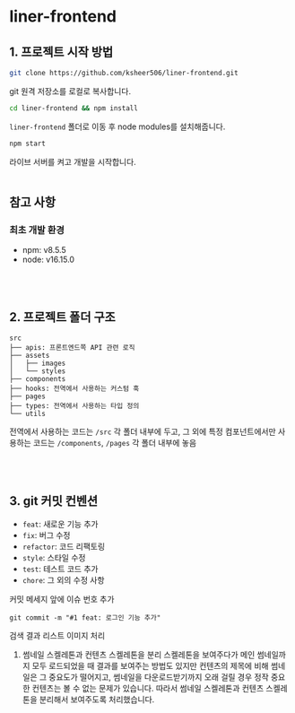 # liner-frontend

## 1. 프로젝트 시작 방법
```bash
git clone https://github.com/ksheer506/liner-frontend.git
```
git 원격 저장소를 로컬로 복사합니다.

```bash
cd liner-frontend && npm install
```
`liner-frontend` 폴더로 이동 후 node modules를 설치해줍니다.
```bash
npm start
```
라이브 서버를 켜고 개발을 시작합니다.  
<br/>
## 참고 사항
### 최초 개발 환경
- npm: v8.5.5
- node: v16.15.0

<br/><br/>
## 2. 프로젝트 폴더 구조
```
src
├── apis: 프론트엔드쪽 API 관련 로직
├── assets
│   ├── images
│   └── styles
├── components
├── hooks: 전역에서 사용하는 커스텀 훅
├── pages
├── types: 전역에서 사용하는 타입 정의
└── utils
```
전역에서 사용하는 코드는 `/src` 각 폴더 내부에 두고, 그 외에 특정 컴포넌트에서만 사용하는 코드는 `/components`, `/pages` 각 폴더 내부에 놓음

<br/><br/>
## 3. git 커밋 컨벤션
- `feat`: 새로운 기능 추가
- `fix`: 버그 수정
- `refactor`: 코드 리팩토링
- `style`: 스타일 수정
- `test`: 테스트 코드 추가
- `chore`: 그 외의 수정 사항

커밋 메세지 앞에 이슈 번호 추가
```
git commit -m "#1 feat: 로그인 기능 추가"
```


검색 결과 리스트 이미지 처리
1. 썸네일 스켈레톤과 컨텐츠 스켈레톤을 분리
스켈레톤을 보여주다가 메인 썸네일까지 모두 로드되었을 때 결과를 보여주는 방법도 있지만 컨텐츠의 제목에 비해 썸네일은 그 중요도가 떨어지고, 썸네일을 다운로드받기까지 오래 걸릴 경우 정작 중요한 컨텐츠는 볼 수 없는 문제가 있습니다. 따라서 썸네일 스켈레톤과 컨텐츠  스켈레톤을 분리해서 보여주도록 처리했습니다. 

